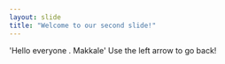 ```yaml
---
layout: slide
title: "Welcome to our second slide!"
---
```

'Hello everyone . Makkale'
Use the left arrow to go back!
